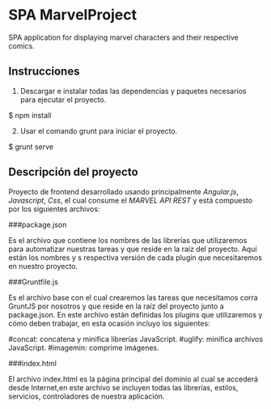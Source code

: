 
# SPA MarvelProject
SPA application for displaying marvel characters and their respective comics.


## **Instrucciones**

1.  Descargar e instalar todas las dependencias y paquetes necesarios para ejecutar el proyecto.

$       npm install

2.  Usar el comando grunt para iniciar el proyecto.

$       grunt serve
    
    
## **Descripción del proyecto**

Proyecto de frontend desarrollado usando principalmente *Angular.js*, *Javascript*, *Css*, el cual consume el *MARVEL API REST* y está compuesto por los siguientes archivos:


###package.json

Es el archivo que contiene los nombres de las librerías que utilizaremos para automatizar nuestras tareas y que reside en la raíz del proyecto. Aquí están los nombres y s respectiva versión de cada plugin que necesitaremos en nuestro proyecto.


###Gruntfile.js

Es el archivo base con el cual crearemos las tareas que necesitamos corra GruntJS por nosotros y que reside en la raíz del proyecto junto a package.json. En este archivo están definidas los plugins que utilizaremos y cómo deben trabajar, en esta ocasión incluyo los siguientes:

#concat: concatena y minifica librerías JavaScript.
#uglify: minifica archivos JavaScript.
#imagemin: comprime imágenes.


###index.html

El archivo index.html es la página principal del dominio al cual se accederá desde Internet,en este archivo se incluyen todas las librerías, estilos, servicios, controladores de nuestra aplicación.








